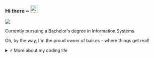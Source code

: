 
### Hi there ~ <img src="https://user-images.githubusercontent.com/1303154/88677602-1635ba80-d120-11ea-84d8-d263ba5fc3c0.gif" width="24px" alt="hi">
<img src="https://visitor-badge.laobi.icu/badge?page_id=ggrizlyy.ggrizlyy">

Currently pursuing a Bachelor's degree in Information Systems.

Oh, by the way, I'm the proud owner of bair.es – where things get real!

<details>
<summary>⚡️ More about my coding life</summary>
<br />

![Top Langs](https://github-readme-stats.vercel.app/api/top-langs/?username=ggrizlyy&layout=compact&hide=css,html)

![ggrizlyy's github stats](https://github-readme-stats.vercel.app/api?username=ggrizlyy&count_private=true&show_icons=true&theme=dark)

</details>

